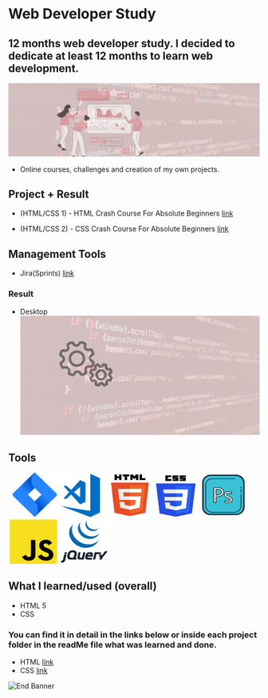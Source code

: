 # Web Developer Study
## 12 months web developer study. I decided to dedicate at least 12 months to learn web development.

![Begin Banner](Documentation/top-1200x350.gif)

* Online courses, challenges and creation of my own projects.

## Project + Result
* (HTML/CSS 1) - HTML Crash Course For Absolute Beginners [link](https://github.com/pittyh6/12Mths-WebDevelopmentStudy-2022-2023/tree/master/WDS-18_HTML-CSS_1_HTML_Crash_Course_For_Absolute_Beginners)

* (HTML/CSS 2) - CSS Crash Course For Absolute Beginners [link](https://github.com/pittyh6/12Mths-WebDevelopmentStudy-2022-2023/tree/master/WDS-24_HTML-CSS-2_CSS_Crash_Course_For_Absolute_Beginners)

## Management Tools
* Jira(Sprints) [link](https://github.com/pittyh6/12Mths-WebDevelopmentStudy-2022-2023/tree/master/Sprint)

### Result
* Desktop
![Middle Banner](Documentation/Under_Development.gif)


## Tools
<img src= Documentation/jira.png  height="90" width="100" ><img src= Documentation/vscode.png  height="90" width="100"><img src= Documentation/html.png  height="90" width="90"><img src= Documentation/css.png  height="90" width="90"><img src= Documentation/photoshop.png  height="90" width="100"><img src= Documentation/js.png  height="90" width="100"><img src= Documentation/jquery.png  height="90" width="100">

## What I learned/used (overall)
* HTML 5
* CSS

### You can find it in detail in the links below or inside each project folder in the readMe file what was learned and done.
* HTML [link](https://github.com/pittyh6/12Mths-WebDevelopmentStudy-2022-2023/blob/master/learnedHTML.md)
* CSS [link](https://github.com/pittyh6/12Mths-WebDevelopmentStudy-2022-2023/blob/master/learnedCSS.md)




![End Banner](Documentation/botton-1200x350.gif)
